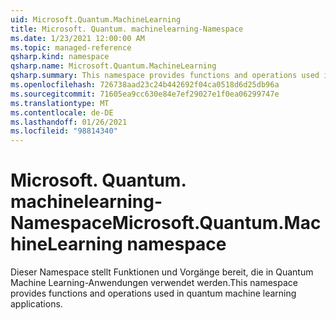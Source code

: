 ```yaml
---
uid: Microsoft.Quantum.MachineLearning
title: Microsoft. Quantum. machinelearning-Namespace
ms.date: 1/23/2021 12:00:00 AM
ms.topic: managed-reference
qsharp.kind: namespace
qsharp.name: Microsoft.Quantum.MachineLearning
qsharp.summary: This namespace provides functions and operations used in quantum machine learning applications.
ms.openlocfilehash: 726738aad23c24b442692f04ca0518d6d25db96a
ms.sourcegitcommit: 71605ea9cc630e84e7ef29027e1f0ea06299747e
ms.translationtype: MT
ms.contentlocale: de-DE
ms.lasthandoff: 01/26/2021
ms.locfileid: "98814340"
---
```

# <a name="microsoftquantummachinelearning-namespace"></a><span data-ttu-id="b4733-102">Microsoft. Quantum. machinelearning-Namespace</span><span class="sxs-lookup"><span data-stu-id="b4733-102">Microsoft.Quantum.MachineLearning namespace</span></span>

<span data-ttu-id="b4733-103">Dieser Namespace stellt Funktionen und Vorgänge bereit, die in Quantum Machine Learning-Anwendungen verwendet werden.</span><span class="sxs-lookup"><span data-stu-id="b4733-103">This namespace provides functions and operations used in quantum machine learning applications.</span></span>

